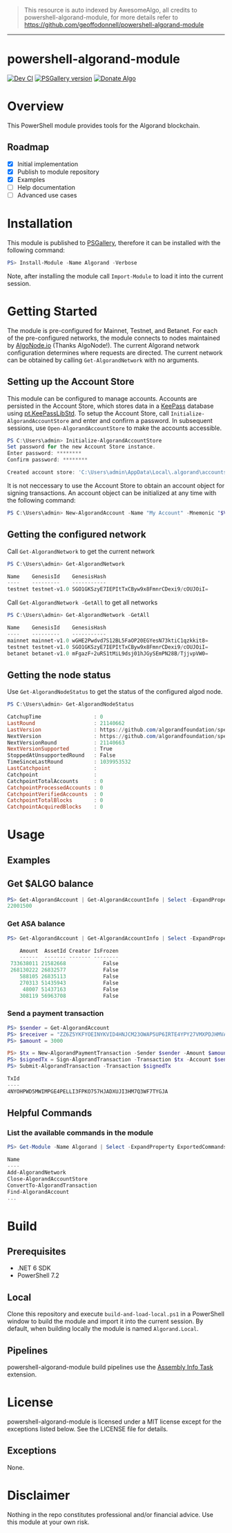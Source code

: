 > This resource is auto indexed by AwesomeAlgo, all credits to powershell-algorand-module, for more details refer to https://github.com/geoffodonnell/powershell-algorand-module

---

# powershell-algorand-module
[![Dev CI](https://dev.azure.com/gbo-devops/github-pipelines/_apis/build/status/Algorand.PowerShell/Algorand.PowerShell%20Dev%20CI?branchName=develop)](https://dev.azure.com/gbo-devops/github-pipelines/_build/latest?definitionId=13&branchName=develop)
[![PSGallery version](https://img.shields.io/powershellgallery/v/Algorand?include_prereleases)](https://www.powershellgallery.com/packages/Algorand)
[![Donate Algo](https://img.shields.io/badge/Donate-ALGO-000000.svg?style=flat)](https://algoexplorer.io/address/EJMR773OGLFAJY5L2BCZKNA5PXLDJOWJK4ED4XDYTYH57CG3JMGQGI25DQ)

# Overview
This PowerShell module provides tools for the Algorand blockchain.

## Roadmap
- [x] Initial implementation
- [x] Publish to module repository
- [x] Examples
- [ ] Help documentation 
- [ ] Advanced use cases

# Installation
This module is published to [PSGallery](https://www.powershellgallery.com/packages/Algorand), therefore it can be installed with the following command:

```PowerShell
PS> Install-Module -Name Algorand -Verbose
```

Note, after installing the module call `Import-Module` to load it into the current session.

# Getting Started
The module is pre-configured for Mainnet, Testnet, and Betanet. For each of the pre-configured networks, the module connects to nodes maintained by [AlgoNode.io](https://algonode.io/) (Thanks AlgoNode!). The current Algorand network configuration determines where requests are directed. The current network can be obtained by calling `Get-AlgorandNetwork` with no arguments. 

## Setting up the Account Store
This module can be configured to manage accounts. Accounts are persisted in the Account Store, which stores data in a [KeePass](https://keepass.info/) database using [pt.KeePassLibStd](https://github.com/panteam-net/pt.KeePassLibStd). To setup the Account Store, call `Initialize-AlgorandAccountStore` and enter and confirm a password. In subsequent sessions, use `Open-AlgorandAccountStore` to make the accounts accessible.

```PowerShell
PS C:\Users\admin> Initialize-AlgorandAccountStore
Set password for the new Account Store instance.
Enter password: ********
Confirm password: ********

Created account store: 'C:\Users\admin\AppData\Local\.algorand\accounts.kdbx'
```

It is not neccessary to use the Account Store to obtain an account object for signing transactions. An account object can be initialized at any time with the following command:

```PowerShell
PS C:\Users\admin> New-AlgorandAccount -Name "My Account" -Mnemonic "$ValidMnemonic"
```

## Getting the configured network
Call `Get-AlgorandNetwork` to get the current network

```PowerShell
PS C:\Users\admin> Get-AlgorandNetwork

Name    GenesisId    GenesisHash
----    ---------    -----------
testnet testnet-v1.0 SGO1GKSzyE7IEPItTxCByw9x8FmnrCDexi9/cOUJOiI=
```

Call `Get-AlgorandNetwork -GetAll` to get all networks
 
```PowerShell
PS C:\Users\admin> Get-AlgorandNetwork -GetAll

Name    GenesisId    GenesisHash
----    ---------    -----------
mainnet mainnet-v1.0 wGHE2Pwdvd7S12BL5FaOP20EGYesN73ktiC1qzkkit8=
testnet testnet-v1.0 SGO1GKSzyE7IEPItTxCByw9x8FmnrCDexi9/cOUJOiI=
betanet betanet-v1.0 mFgazF+2uRS1tMiL9dsj01hJGySEmPN28B/TjjvpVW0=
```

## Getting the node status
Use `Get-AlgorandNodeStatus` to get the status of the configured algod node.

```PowerShell
PS C:\Users\admin> Get-AlgorandNodeStatus

CatchupTime                 : 0
LastRound                   : 21140662
LastVersion                 : https://github.com/algorandfoundation/specs/tree/d5ac876d7ede07367dbaa26e149aa42589aac1f7
NextVersion                 : https://github.com/algorandfoundation/specs/tree/d5ac876d7ede07367dbaa26e149aa42589aac1f7
NextVersionRound            : 21140663
NextVersionSupported        : True
StoppedAtUnsupportedRound   : False
TimeSinceLastRound          : 1039953532
LastCatchpoint              :
Catchpoint                  :
CatchpointTotalAccounts     : 0
CatchpointProcessedAccounts : 0
CatchpointVerifiedAccounts  : 0
CatchpointTotalBlocks       : 0
CatchpointAcquiredBlocks    : 0
```

# Usage
## Examples
## Get $ALGO balance
```PowerShell
PS> Get-AlgorandAccount | Get-AlgorandAccountInfo | Select -ExpandProperty Amount
22001500
```

### Get ASA balance
```PowerShell
PS> Get-AlgorandAccount | Get-AlgorandAccountInfo | Select -ExpandProperty Assets

    Amount  AssetId Creator IsFrozen
    ------  ------- ------- --------
 733638011 21582668            False
 268130222 26832577            False
    588105 26835113            False
    270313 51435943            False
     48007 51437163            False
    308119 56963708            False
```

### Send a payment transaction
```PowerShell
PS> $sender = Get-AlgorandAccount
PS> $receiver = "ZZ6Z5YKFYOEINYKVID4HNJCM23OWAP5UP6IRTE4YPY27VMXPDJHMVAWUAY"
PS> $amount = 3000

PS> $tx = New-AlgorandPaymentTransaction -Sender $sender -Amount $amount -Receiver $receiver
PS> $signedTx = Sign-AlgorandTransaction -Transaction $tx -Account $sender
PS> Submit-AlgorandTransaction -Transaction $signedTx

TxId
----
4NYOHPWD5MWIMPGE4PELLI3FPKO757HJADXUJI3HM7Q3WF7TYGJA
```

## Helpful Commands

### List the available commands in the module
```PowerShell
PS> Get-Module -Name Algorand | Select -ExpandProperty ExportedCommands | Select -ExpandProperty Values | Select Name

Name
----
Add-AlgorandNetwork
Close-AlgorandAccountStore
ConvertTo-AlgorandTransaction
Find-AlgorandAccount
...
```

# Build
## Prerequisites
* .NET 6 SDK
* PowerShell 7.2

## Local
Clone this repository and execute `build-and-load-local.ps1` in a PowerShell window to build the module and import it into the current session. By default, when building locally the module is named `Algorand.Local`.

## Pipelines
powershell-algorand-module build pipelines use the [Assembly Info Task](https://github.com/BMuuN/vsts-assemblyinfo-task) extension.

# License
powershell-algorand-module is licensed under a MIT license except for the exceptions listed below. See the LICENSE file for details.

## Exceptions
None.

# Disclaimer
Nothing in the repo constitutes professional and/or financial advice. Use this module at your own risk.